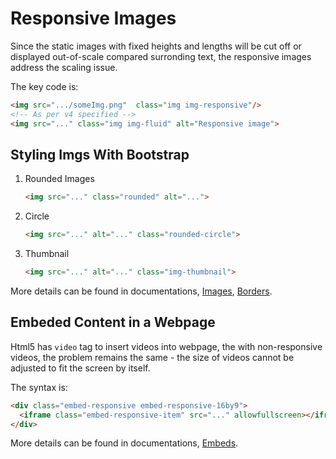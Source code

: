 # Responsive Images

Since the static images with fixed heights and lengths will be cut off or displayed out-of-scale compared surronding text, the responsive images address the scaling issue.

The key code is:

```html
<img src=".../someImg.png"  class="img img-responsive"/>
<!-- As per v4 specified -->
<img src="..." class="img img-fluid" alt="Responsive image">
```

## Styling Imgs With Bootstrap

1. Rounded Images

    ```html
    <img src="..." class="rounded" alt="...">
    ```

2. Circle
   ```html
   <img src="..." alt="..." class="rounded-circle">
   ```


3. Thumbnail
   
    ```html
    <img src="..." alt="..." class="img-thumbnail">
    ```

More details can be found in documentations, [Images](https://getbootstrap.com/docs/4.3/content/images/), [Borders](https://getbootstrap.com/docs/4.3/utilities/borders/).

## Embeded Content in a Webpage

Html5 has `video` tag to insert videos into webpage, the with non-responsive videos, the problem remains the same - the size of videos cannot be adjusted to fit the screen by itself.

The syntax is:

```html
<div class="embed-responsive embed-responsive-16by9">
  <iframe class="embed-responsive-item" src="..." allowfullscreen></iframe>
</div>
```

More details can be found in documentations, [Embeds](https://getbootstrap.com/docs/4.3/utilities/embed/#about).
